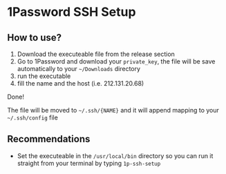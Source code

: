 # 1Password SSH Setup

## How to use?

1. Download the executeable file from the release section
2. Go to 1Password and download your `private_key`, the file will be save automatically to your `~/Downloads` directory
3. run the executable
4. fill the name and the host (i.e. 212.131.20.68)

Done!

The file will be moved to `~/.ssh/{NAME}` and it will append mapping to your `~/.ssh/config` file

## Recommendations

- Set the executeable in the `/usr/local/bin` directory so you can run it straight from your terminal by typing `1p-ssh-setup`
